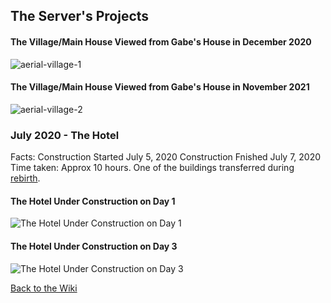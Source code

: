 <link rel="stylesheet" href="/MinecraftServer/assets/css/light-darkmode.css">

## The Server's Projects
#### The Village/Main House Viewed from Gabe's House in December 2020
![aerial-village-1](/MinecraftServer/assets/images/projectimages/aerial-village-1)

#### The Village/Main House Viewed from Gabe's House in November 2021
![aerial-village-2](/MinecraftServer/assets/images/projectimages/aerial-village-2)


### July 2020 - The Hotel
Facts:
Construction Started July 5, 2020
Construction Fnished July 7, 2020
Time taken: Approx 10 hours.
One of the buildings transferred during [rebirth](/MinecraftServer/wiki/origin-story#rebirth).
#### The Hotel Under Construction on Day 1
![The Hotel Under Construction on Day 1](/MinecraftServer/assets/images/projectimages/hotel-construct-1)

#### The Hotel Under Construction on Day 3
![The Hotel Under Construction on Day 3](/MinecraftServer/assets/images/projectimages/hotel-construct-2)

[Back to the Wiki](/MinecraftServer/wiki)
